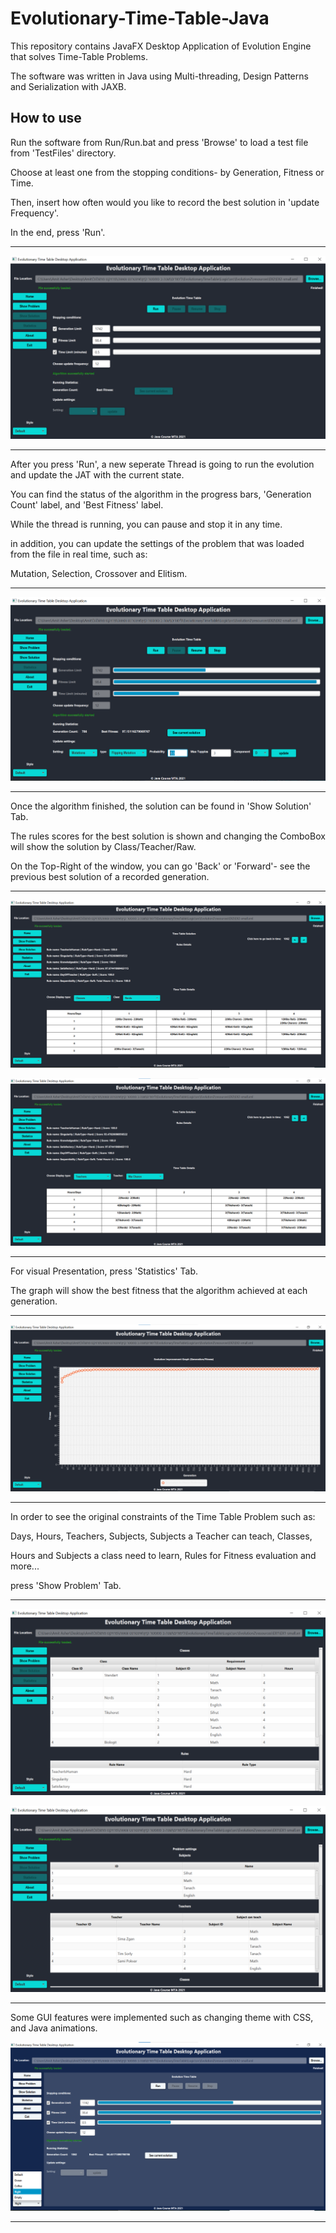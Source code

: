 # Evolutionary-Time-Table-Java

This repository contains JavaFX Desktop Application of Evolution Engine that solves Time-Table Problems.

The software was written in Java using Multi-threading, Design Patterns and Serialization with JAXB.



## How to use

Run the software from Run/Run.bat and press 'Browse' to load a test file from 'TestFiles' directory.

Choose at least one from the stopping conditions- by Generation, Fitness or Time.

Then, insert how often would you like to record the best solution in 'update Frequency'.

In the end, press 'Run'.

---------------------------------------

![alt text](https://github.com/Amit-Asher/Evolutionary-Time-Table-Java/blob/master/RMImgs/Run.png)

---------------------------------------

After you press 'Run', a new seperate Thread is going to run the evolution and update the JAT with the current state.

You can find the status of the algorithm in the progress bars, 'Generation Count' label, and 'Best Fitness' label.

While the thread is running, you can pause and stop it in any time.

in addition, you can update the settings of the problem that was loaded from the file in real time, such as:

Mutation, Selection, Crossover and Elitism.

------------------------------------------

![alt text](https://github.com/Amit-Asher/Evolutionary-Time-Table-Java/blob/master/RMImgs/Run2.png)

------------------------------------------

Once the algorithm finished, the solution can be found in 'Show Solution' Tab.

The rules scores for the best solution is shown and changing the ComboBox will show the solution by Class/Teacher/Raw.

On the Top-Right of the window, you can go 'Back' or 'Forward'- see the previous best solution of a recorded generation.

----------------------------------------

![alt text](https://github.com/Amit-Asher/Evolutionary-Time-Table-Java/blob/master/RMImgs/Solution2.png)

![alt text](https://github.com/Amit-Asher/Evolutionary-Time-Table-Java/blob/master/RMImgs/Solution.png)

------------------------------------------

For visual Presentation, press 'Statistics' Tab.

The graph will show the best fitness that the algorithm achieved at each generation.

-----------------------------------------

![alt text](https://github.com/Amit-Asher/Evolutionary-Time-Table-Java/blob/master/RMImgs/Statistics.png)

--------------------------------------

In order to see the original constraints of the Time Table Problem such as:

Days, Hours, Teachers, Subjects, Subjects a Teacher can teach, Classes,

Hours and Subjects a class need to learn, Rules for Fitness evaluation and more...

press 'Show Problem' Tab.

----------------------------------------

![alt text](https://github.com/Amit-Asher/Evolutionary-Time-Table-Java/blob/master/RMImgs/Problem.png)

![alt text](https://github.com/Amit-Asher/Evolutionary-Time-Table-Java/blob/master/RMImgs/Problem2.png)

-------------------------------------

Some GUI features were implemented such as changing theme with CSS, and Java animations.

![alt text](https://github.com/Amit-Asher/Evolutionary-Time-Table-Java/blob/master/RMImgs/CSS_picture.png)

------------------------------------
